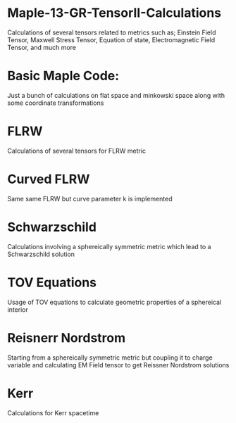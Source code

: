 # Maple-13-GR-TensorII-Calculations
Calculations of several tensors related to metrics such as; Einstein Field Tensor, Maxwell Stress Tensor, Equation of state, Electromagnetic Field Tensor, and much more

# Basic Maple Code:
Just a bunch of calculations on flat space and minkowski space along with some coordinate transformations

# FLRW
Calculations of several tensors for FLRW metric

# Curved FLRW
Same same FLRW but curve parameter k is implemented

# Schwarzschild
Calculations involving a sphereically symmetric metric which lead to a Schwarzschild solution

# TOV Equations
Usage of TOV equations to calculate geometric properties of a sphereical interior

# Reisnerr Nordstrom
Starting from a sphereically symmetric metric but coupling it to charge variable and calculating EM Field tensor to get Reissner Nordstrom solutions

# Kerr
Calculations for Kerr spacetime
